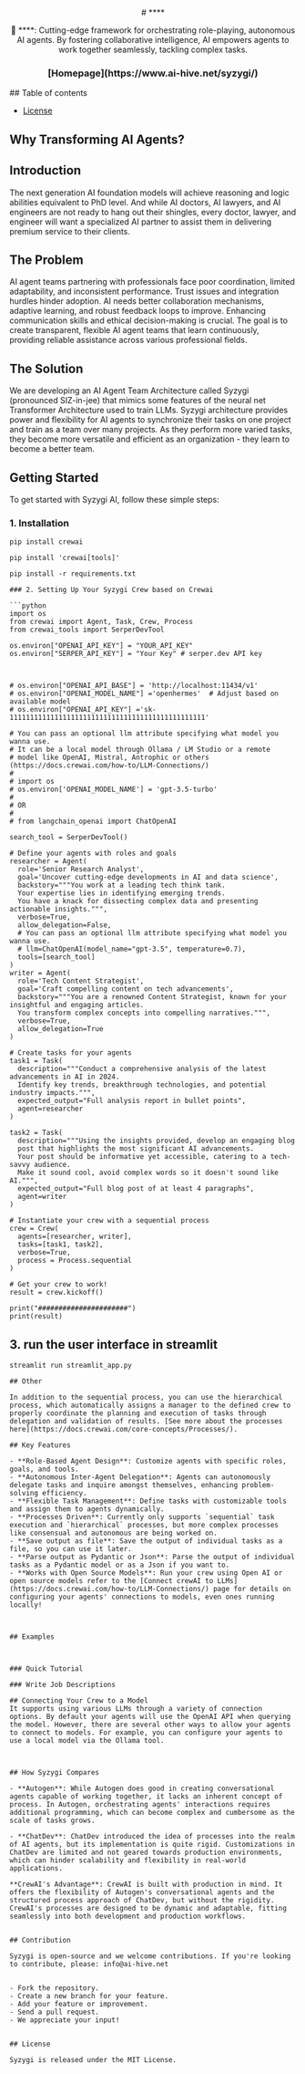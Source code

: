 <div align="center">
# ****

🤖 ****: Cutting-edge framework for orchestrating role-playing, autonomous AI agents. By fostering collaborative intelligence, AI empowers agents to work together seamlessly, tackling complex tasks.
<h3>
[Homepage](https://www.ai-hive.net/syzygi/) 

</h3>

</div>
## Table of contents

- [License](#license)

## Why Transforming AI Agents?
## Introduction
The next generation AI foundation models will achieve reasoning and logic abilities equivalent to PhD level. And while AI doctors, AI lawyers, and AI engineers are not ready to hang out their shingles, every doctor, lawyer, and engineer will want a specialized AI partner to assist them in delivering premium service to their clients. 
​
## The Problem
AI agent teams partnering with professionals face poor coordination, limited adaptability, and inconsistent performance. Trust issues and integration hurdles hinder adoption. AI needs better collaboration mechanisms, adaptive learning, and robust feedback loops to improve. Enhancing communication skills and ethical decision-making is crucial. The goal is to create transparent, flexible AI agent teams that learn continuously, providing reliable assistance across various professional fields.
 
## The Solution
We are developing an AI Agent Team Architecture called Syzygi (pronounced SIZ-in-jee) that mimics some features of the neural net Transformer Architecture used to train LLMs. Syzygi architecture provides power and flexibility for AI agents to synchronize their tasks on one project and train as a team over many projects. As they perform more varied tasks, they become more versatile and efficient as an organization - they learn to become a better team.

## Getting Started

To get started with Syzygi AI, follow these simple steps:

### 1. Installation

```shell
pip install crewai
```

```shell
pip install 'crewai[tools]'
```

```shell
pip install -r requirements.txt
```

```
### 2. Setting Up Your Syzygi Crew based on Crewai

```python
import os
from crewai import Agent, Task, Crew, Process
from crewai_tools import SerperDevTool

os.environ["OPENAI_API_KEY"] = "YOUR_API_KEY"
os.environ["SERPER_API_KEY"] = "Your Key" # serper.dev API key



# os.environ["OPENAI_API_BASE"] = 'http://localhost:11434/v1'
# os.environ["OPENAI_MODEL_NAME"] ='openhermes'  # Adjust based on available model
# os.environ["OPENAI_API_KEY"] ='sk-111111111111111111111111111111111111111111111111'

# You can pass an optional llm attribute specifying what model you wanna use.
# It can be a local model through Ollama / LM Studio or a remote
# model like OpenAI, Mistral, Antrophic or others (https://docs.crewai.com/how-to/LLM-Connections/)
#
# import os
# os.environ['OPENAI_MODEL_NAME'] = 'gpt-3.5-turbo'
#
# OR
#
# from langchain_openai import ChatOpenAI

search_tool = SerperDevTool()

# Define your agents with roles and goals
researcher = Agent(
  role='Senior Research Analyst',
  goal='Uncover cutting-edge developments in AI and data science',
  backstory="""You work at a leading tech think tank.
  Your expertise lies in identifying emerging trends.
  You have a knack for dissecting complex data and presenting actionable insights.""",
  verbose=True,
  allow_delegation=False,
  # You can pass an optional llm attribute specifying what model you wanna use.
  # llm=ChatOpenAI(model_name="gpt-3.5", temperature=0.7),
  tools=[search_tool]
)
writer = Agent(
  role='Tech Content Strategist',
  goal='Craft compelling content on tech advancements',
  backstory="""You are a renowned Content Strategist, known for your insightful and engaging articles.
  You transform complex concepts into compelling narratives.""",
  verbose=True,
  allow_delegation=True
)

# Create tasks for your agents
task1 = Task(
  description="""Conduct a comprehensive analysis of the latest advancements in AI in 2024.
  Identify key trends, breakthrough technologies, and potential industry impacts.""",
  expected_output="Full analysis report in bullet points",
  agent=researcher
)

task2 = Task(
  description="""Using the insights provided, develop an engaging blog
  post that highlights the most significant AI advancements.
  Your post should be informative yet accessible, catering to a tech-savvy audience.
  Make it sound cool, avoid complex words so it doesn't sound like AI.""",
  expected_output="Full blog post of at least 4 paragraphs",
  agent=writer
)

# Instantiate your crew with a sequential process
crew = Crew(
  agents=[researcher, writer],
  tasks=[task1, task2],
  verbose=True,
  process = Process.sequential
)

# Get your crew to work!
result = crew.kickoff()

print("######################")
print(result)
```
## 3. run the user interface in streamlit

```shell
streamlit run streamlit_app.py

## Other

In addition to the sequential process, you can use the hierarchical process, which automatically assigns a manager to the defined crew to properly coordinate the planning and execution of tasks through delegation and validation of results. [See more about the processes here](https://docs.crewai.com/core-concepts/Processes/).

## Key Features

- **Role-Based Agent Design**: Customize agents with specific roles, goals, and tools.
- **Autonomous Inter-Agent Delegation**: Agents can autonomously delegate tasks and inquire amongst themselves, enhancing problem-solving efficiency.
- **Flexible Task Management**: Define tasks with customizable tools and assign them to agents dynamically.
- **Processes Driven**: Currently only supports `sequential` task execution and `hierarchical` processes, but more complex processes like consensual and autonomous are being worked on.
- **Save output as file**: Save the output of individual tasks as a file, so you can use it later.
- **Parse output as Pydantic or Json**: Parse the output of individual tasks as a Pydantic model or as a Json if you want to.
- **Works with Open Source Models**: Run your crew using Open AI or open source models refer to the [Connect crewAI to LLMs](https://docs.crewai.com/how-to/LLM-Connections/) page for details on configuring your agents' connections to models, even ones running locally!



## Examples



### Quick Tutorial

### Write Job Descriptions

## Connecting Your Crew to a Model
It supports using various LLMs through a variety of connection options. By default your agents will use the OpenAI API when querying the model. However, there are several other ways to allow your agents to connect to models. For example, you can configure your agents to use a local model via the Ollama tool.



## How Syzygi Compares

- **Autogen**: While Autogen does good in creating conversational agents capable of working together, it lacks an inherent concept of process. In Autogen, orchestrating agents' interactions requires additional programming, which can become complex and cumbersome as the scale of tasks grows.

- **ChatDev**: ChatDev introduced the idea of processes into the realm of AI agents, but its implementation is quite rigid. Customizations in ChatDev are limited and not geared towards production environments, which can hinder scalability and flexibility in real-world applications.

**CrewAI's Advantage**: CrewAI is built with production in mind. It offers the flexibility of Autogen's conversational agents and the structured process approach of ChatDev, but without the rigidity. CrewAI's processes are designed to be dynamic and adaptable, fitting seamlessly into both development and production workflows.


## Contribution

Syzygi is open-source and we welcome contributions. If you're looking to contribute, please: info@ai-hive.net


- Fork the repository.
- Create a new branch for your feature.
- Add your feature or improvement.
- Send a pull request.
- We appreciate your input!


## License

Syzygi is released under the MIT License.
